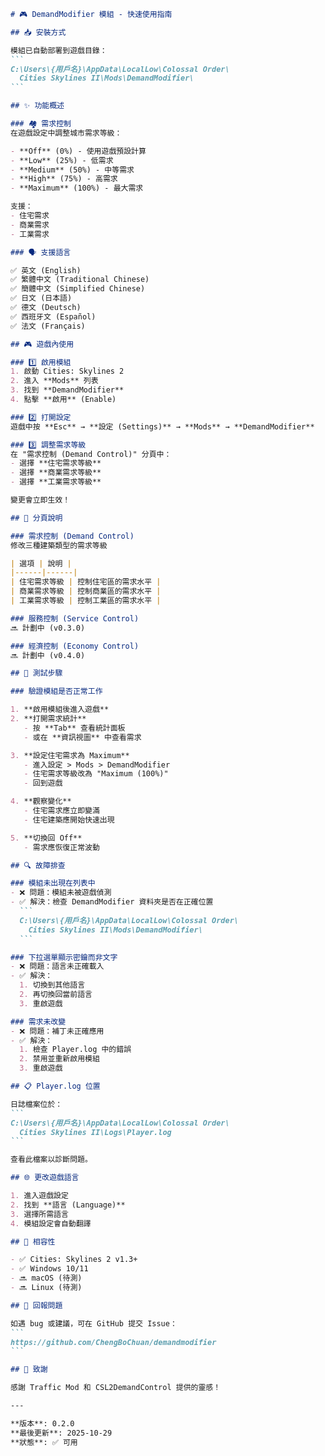 ````markdown
# 🎮 DemandModifier 模組 - 快速使用指南

## 📥 安裝方式

模組已自動部署到遊戲目錄：
```
C:\Users\{用戶名}\AppData\LocalLow\Colossal Order\
  Cities Skylines II\Mods\DemandModifier\
```

## ✨ 功能概述

### 🏘️ 需求控制
在遊戲設定中調整城市需求等級：

- **Off** (0%) - 使用遊戲預設計算
- **Low** (25%) - 低需求
- **Medium** (50%) - 中等需求
- **High** (75%) - 高需求  
- **Maximum** (100%) - 最大需求

支援：
- 住宅需求
- 商業需求
- 工業需求

### 🗣️ 支援語言

✅ 英文 (English)  
✅ 繁體中文 (Traditional Chinese)  
✅ 簡體中文 (Simplified Chinese)  
✅ 日文 (日本語)  
✅ 德文 (Deutsch)  
✅ 西班牙文 (Español)  
✅ 法文 (Français)  

## 🎮 遊戲內使用

### 1️⃣ 啟用模組
1. 啟動 Cities: Skylines 2
2. 進入 **Mods** 列表
3. 找到 **DemandModifier**
4. 點擊 **啟用** (Enable)

### 2️⃣ 打開設定
遊戲中按 **Esc** → **設定 (Settings)** → **Mods** → **DemandModifier**

### 3️⃣ 調整需求等級
在 "需求控制 (Demand Control)" 分頁中：
- 選擇 **住宅需求等級**
- 選擇 **商業需求等級**
- 選擇 **工業需求等級**

變更會立即生效！

## 📖 分頁說明

### 需求控制 (Demand Control)
修改三種建築類型的需求等級

| 選項 | 說明 |
|------|------|
| 住宅需求等級 | 控制住宅區的需求水平 |
| 商業需求等級 | 控制商業區的需求水平 |
| 工業需求等級 | 控制工業區的需求水平 |

### 服務控制 (Service Control) 
🔜 計劃中 (v0.3.0)

### 經濟控制 (Economy Control)
🔜 計劃中 (v0.4.0)

## 🧪 測試步驟

### 驗證模組是否正常工作

1. **啟用模組後進入遊戲**
2. **打開需求統計**
   - 按 **Tab** 查看統計面板
   - 或在 **資訊視圖** 中查看需求

3. **設定住宅需求為 Maximum**
   - 進入設定 > Mods > DemandModifier
   - 住宅需求等級改為 "Maximum (100%)"
   - 回到遊戲

4. **觀察變化**
   - 住宅需求應立即變滿
   - 住宅建築應開始快速出現

5. **切換回 Off**
   - 需求應恢復正常波動

## 🔍 故障排查

### 模組未出現在列表中
- ❌ 問題：模組未被遊戲偵測
- ✅ 解決：檢查 DemandModifier 資料夾是否在正確位置
  ```
  C:\Users\{用戶名}\AppData\LocalLow\Colossal Order\
    Cities Skylines II\Mods\DemandModifier\
  ```

### 下拉選單顯示密鑰而非文字
- ❌ 問題：語言未正確載入
- ✅ 解決：
  1. 切換到其他語言
  2. 再切換回當前語言
  3. 重啟遊戲

### 需求未改變
- ❌ 問題：補丁未正確應用
- ✅ 解決：
  1. 檢查 Player.log 中的錯誤
  2. 禁用並重新啟用模組
  3. 重啟遊戲

## 📋 Player.log 位置

日誌檔案位於：
```
C:\Users\{用戶名}\AppData\LocalLow\Colossal Order\
  Cities Skylines II\Logs\Player.log
```

查看此檔案以診斷問題。

## 🌐 更改遊戲語言

1. 進入遊戲設定
2. 找到 **語言 (Language)**
3. 選擇所需語言
4. 模組設定會自動翻譯

## 📝 相容性

- ✅ Cities: Skylines 2 v1.3+
- ✅ Windows 10/11
- 🔜 macOS (待測)
- 🔜 Linux (待測)

## 🐛 回報問題

如遇 bug 或建議，可在 GitHub 提交 Issue：
```
https://github.com/ChengBoChuan/demandmodifier
```

## 🙏 致謝

感謝 Traffic Mod 和 CSL2DemandControl 提供的靈感！

---

**版本**: 0.2.0  
**最後更新**: 2025-10-29  
**狀態**: ✅ 可用


````
